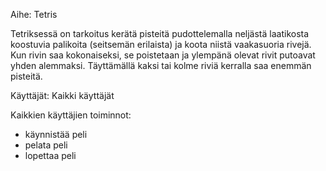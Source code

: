 Aihe: Tetris

Tetriksessä on tarkoitus kerätä pisteitä pudottelemalla neljästä laatikosta koostuvia
palikoita (seitsemän erilaista) ja koota niistä vaakasuoria rivejä. Kun rivin saa kokonaiseksi, se
poistetaan ja ylempänä olevat rivit putoavat yhden alemmaksi. Täyttämällä kaksi tai kolme riviä kerralla
saa enemmän pisteitä.

Käyttäjät:
Kaikki käyttäjät

Kaikkien käyttäjien toiminnot:
- käynnistää peli
- pelata peli
- lopettaa peli
